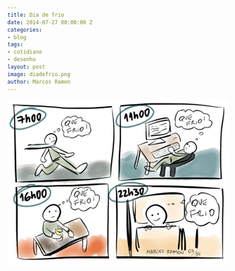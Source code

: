 ```yaml
---
title: Dia de frio
date: 2014-07-27 00:00:00 Z
categories:
- blog
tags:
- cotidiano
- desenho
layout: post
image: diadefrio.png
author: Marcos Ramon
---
```


<img src="/assets/images/diadefrio.png">
